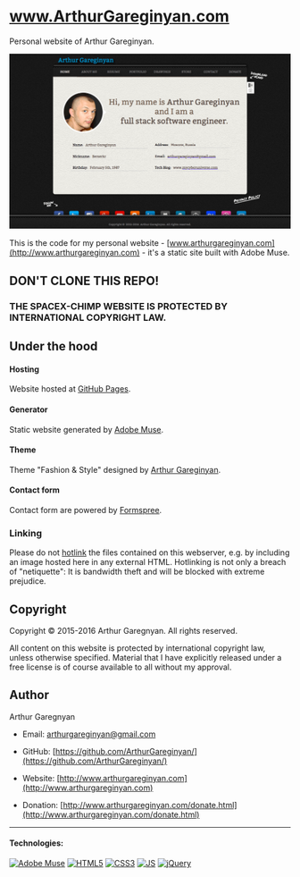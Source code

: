 # www.ArthurGareginyan.com

Personal website of Arthur Gareginyan.

[![screenshot](https://github.com/ArthurGareginyan/arthurgareginyan.github.io/blob/master/screenshot.png)]()

This is the code for my personal website - [www.arthurgareginyan.com](http://www.arthurgareginyan.com) - it's a static site built with Adobe Muse.


## DON'T CLONE THIS REPO!
### THE SPACEX-CHIMP WEBSITE IS PROTECTED BY INTERNATIONAL COPYRIGHT LAW.


## Under the hood

#### Hosting

Website hosted at [GitHub Pages](https://pages.github.com).

#### Generator

Static website generated by [Adobe Muse](http://www.adobe.com/products/muse.html).

#### Theme

Theme "Fashion & Style" designed by [Arthur Gareginyan](http://www.arthurgareginyan.com).

#### Contact form

Contact form are powered by [Formspree](https://formspree.io).


### Linking

Please do not [hotlink](http://en.wikipedia.org/wiki/Hotlinking) the files contained on this webserver, e.g. by including an image hosted here in any external HTML. Hotlinking is not only a breach of "netiquette": It is bandwidth theft and will be blocked with extreme prejudice.


## Copyright

Copyright © 2015-2016 Arthur Garegnyan. All rights reserved.

All content on this website is protected by international copyright law, unless otherwise specified. Material that I have explicitly released under a free license is of course available to all without my approval.


## Author

Arthur Garegnyan

* Email: [arthurgareginyan@gmail.com](mailto:arthurgareginyan@gmail.com)

* GitHub: [https://github.com/ArthurGareginyan/](https://github.com/ArthurGareginyan/)

* Website: [http://www.arthurgareginyan.com](http://www.arthurgareginyan.com)

* Donation: [http://www.arthurgareginyan.com/donate.html](http://www.arthurgareginyan.com/donate.html)


---
#### Technologies:

[![Adobe Muse](https://mycyberuniverse.com/public-files/images/logos/Adobe-Muse.png)]()
[![HTML5](https://mycyberuniverse.com/public-files/images/logos/HTML5.png)]()
[![CSS3](https://mycyberuniverse.com/public-files/images/logos/CSS3.png)]()
[![JS](https://mycyberuniverse.com/public-files/images/logos/JavaScript.png)]()
[![jQuery](https://mycyberuniverse.com/public-files/images/logos/jQuery.png)]()
